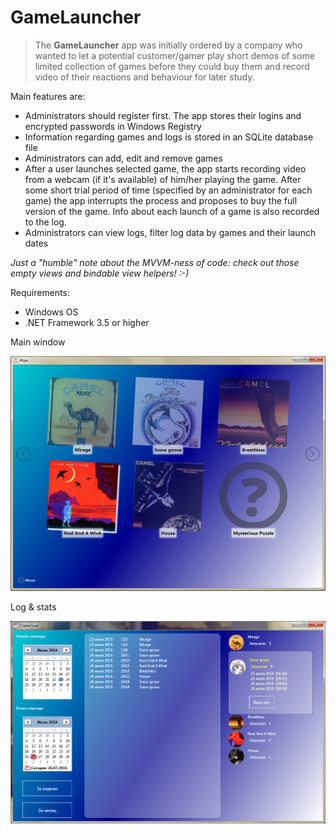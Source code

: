 # GameLauncher

> The **GameLauncher** app was initially ordered by a company who wanted to let a potential customer/gamer play short demos of some limited collection of games before they could buy them and record video of their reactions and behaviour for later study.

Main features are:
- Administrators should register first. The app stores their logins and encrypted passwords in Windows Registry
- Information regarding games and logs is stored in an SQLite database file
- Administrators can add, edit and remove games
- After a user launches selected game, the app starts recording video from a webcam (if it's available) of him/her playing the game. After some short trial period of time (specified by an administrator for each game) the app interrupts the process and proposes to buy the full version of the game. Info about each launch of a game is also recorded to the log.
- Administrators can view logs, filter log data by games and their launch dates

*Just a "humble" note about the MVVM-ness of code: check out those empty views and bindable view helpers! :-)*

Requirements:
* Windows OS
* .NET Framework 3.5 or higher

Main window

![pic1](https://github.com/ar1st0crat/GameLauncher/blob/master/Screenshots/1.png)

Log & stats

![pic2](https://github.com/ar1st0crat/GameLauncher/blob/master/Screenshots/2.png)
